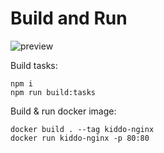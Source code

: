 # Build and Run

![preview](https://pbs.twimg.com/media/ExQUQgcXAAQWXBn?format=jpg&name=small)

Build tasks:
```
npm i
npm run build:tasks
```

Build & run docker image:
```
docker build . --tag kiddo-nginx
docker run kiddo-nginx -p 80:80
```
